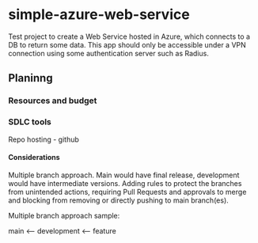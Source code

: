 # simple-azure-web-service

Test project to create a Web Service hosted in Azure, which connects to a DB to return some data. This app should only be accessible under a VPN connection using some authentication server such as Radius.

## Planinng

### Resources and budget

### SDLC tools

Repo hosting - github

#### Considerations

Multiple branch approach. Main would have final release, development would have intermediate versions. Adding rules to protect the branches from unintended actions, requiring Pull Requests and approvals to merge and blocking from removing or directly pushing to main branch(es).

Multiple branch approach sample:

main <-- development <-- feature